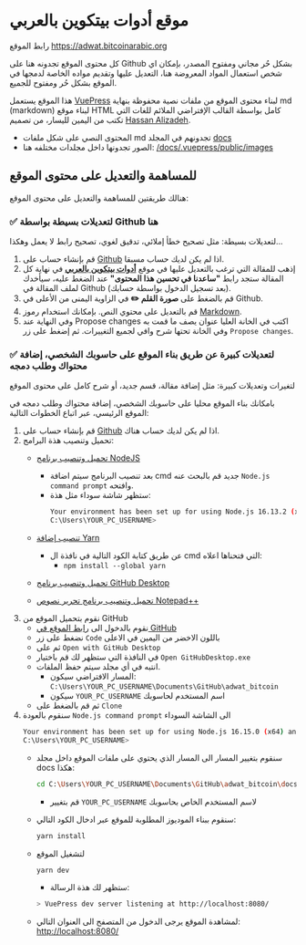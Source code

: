 # موقع أدوات بيتكوين بالعربي

رابط الموقع https://adwat.bitcoinarabic.org

كل محتوى الموقع تجدونه هنا على Github بشكل حُر مجاني ومفتوح المصدر، بإمكان اي شخص استعمال المواد المعروضة هنا، التعديل عليها وتقديم مواده الخاصة لدمجها في الموقع بشكل حُر ومفتوح للجميع.

هذا الموقع يستعمل [VuePress](https://vuepress.vuejs.org/) لبناء محتوى الموقع من ملفات نصية محفوظة بنهاية md (markdown) لبناء موقع HTML كامل بواسطة القالب الإفتراضي الملائم للغات التي تكتب من اليمين لليسار، من تصميم [Hassan Alizadeh](https://github.com/alizadeh118/vuepress-theme-default-rtl.git#readme).

- المحتوى النصي على شكل ملفات md تجدونهم في المجلد [docs](https://github.com/adwatbitcoin/adwat_bitcoin/tree/main/docs)
- الصور تجدونها داخل مجلدات مختلفه هنا: [/docs/.vuepress/public/images](https://github.com/adwatbitcoin/adwat_bitcoin/tree/main/docs/.vuepress/public/images)

## للمساهمة والتعديل على محتوى الموقع

هنالك طريقتين للمساهمة والتعديل على محتوى الموقع:

### ✅ لتعديلات بسيطة بواسطة Github هنا

لتعديلات بسيطة: مثل تصحيح خطأ إملائي، تدقيق لغوي، تصحيح رابط لا يعمل وهكذا...

1. قم بإنشاء حساب على [Github](https://github.com/signup) اذا لم يكن لديك حساب مسبقا.
2. إذهب للمقالة التي ترغب بالتعديل عليها في موقع [**أدوات بيتكوين بالعربي**](https://adwat.bitcoinarabic.org) في نهاية كل المقالة ستجد رابط **"ساعدنا في تحسين هذا المحتوى"** عند الضغط عليه، سيأخدك لملف المقالة في Github (بعد تسجيل الدخول بواسطة حسابك).
3. قم بالضغط على **صورة القلم ✏️** في الزاوية اليمنى من الأعلى في Github.
4. قم بالتعديل على محتوي النص. بإمكانك استخدام رموز [Markdown](https://www.markdownguide.org/basic-syntax/).
5. وفي النهاية عند Propose changes اكتب في الخانة العليا عنوان يصف ما قمت به وفي الخانة تحتها شرح وافي لجميع التغييرات. ثم إضغط على زر `Propose changes`. 
  

### ✅ لتعديلات كبيرة عن طريق بناء الموقع على حاسوبك الشخصي، إضافة محتواك وطلب دمجه

لتغيرات وتعديلات كبيرة: مثل إضافة مقالة، قسم جديد، أو شرح كامل على محتوى الموقع 

بامكانك بناء الموقع محليا على حاسوبك الشخصي، إضافة محتواك وطلب دمجه في الموقع الرئيسي، عبر اتباع الخطوات التالية:

1. قم بإنشاء حساب على [Github](https://github.com/signup) اذا لم يكن لديك حساب هناك.
2. تحميل وتنصيب هذة البرامج:
	- [تحميل وتنصيب برنامج NodeJS](https://nodejs.org/ar/)
		- بعد تنصيب البرنامج سيتم اضافة cmd جديد قم بالبحث عنه `Node.js command prompt` وافتحه.
		- ستظهر شاشة سوداء مثل هذة:
			```bash
			Your environment has been set up for using Node.js 16.13.2 (x64) and npm.
			C:\Users\YOUR_PC_USERNAME>
			```

	- [تنصيب إضافة Yarn](https://classic.yarnpkg.com/en/docs/install)
		- عن طريق كتابة الكود التالية في نافذة ال cmd التي فتحناها اعلاه:
			- `npm install --global yarn`
	
	- [تحميل وتنصيب برنامج GitHub Desktop](https://desktop.github.com/)
	
	- [تحميل وتنصيب برنامج تحرير نصوص Notepad++ ](https://notepad-plus-plus.org/downloads/)
3. نقوم بتحميل الموقع من GitHub
	- نقوم بالدخول الى [رابط الموقع في GitHub](https://github.com/adwatbitcoin/adwat_bitcoin)
	- نضغط على زر `Code` باللون الاخضر من اليمين في الاعلى
	- ثم على `Open with GitHub Desktop`
	- في النافذة التي ستظهر لك قم باختيار `Open GitHubDesktop.exe`
	- انتبه في أي مجلد سيتم حفظ الملفات. 
		- المسار الافتراضي سيكون: `C:\Users\YOUR_PC_USERNAME\Documents\GitHub\adwat_bitcoin`
		- سيكون `YOUR_PC_USERNAME` اسم المستخدم لحاسوبك
	- ثم قم بالضغط على `Clone`
4. سنقوم بالعودة `Node.js command prompt` الى الشاشة السوداء
	```bash
	Your environment has been set up for using Node.js 16.15.0 (x64) and npm.
	C:\Users\YOUR_PC_USERNAME>
	```
	- سنقوم بتغيير المسار الى المسار الذي يحتوي على ملفات الموقع داخل مجلد docs هكذا:
		```sh
		cd C:\Users\YOUR_PC_USERNAME\Documents\GitHub\adwat_bitcoin\docs
		```
		- قم بتغيير `YOUR_PC_USERNAME` لاسم المستخدم الخاص بحاسوبك
		
	- سنقوم ببناء الموديوز المطلوبة للموقع عبر ادخال الكود التالي:
		```sh
		yarn install
		```
	- لتشغيل الموقع
		```sh
		yarn dev
		```
		- ستظهر لك هذة الرسالة:
		```sh
		> VuePress dev server listening at http://localhost:8080/
		```
	- لمشاهدة الموقع يرجى الدخول من المتصفح الى العنوان التالي:
		<http://localhost:8080/>
	

		
